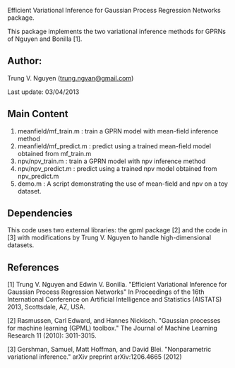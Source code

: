 Efficient Variational Inference for Gaussian Process Regression Networks package. 

This package implements the two variational inference methods for GPRNs of Nguyen and Bonilla [1].

Author: 
-----
Trung V. Nguyen (trung.ngvan@gmail.com)

Last update: 03/04/2013


Main Content
-----------
1. meanfield/mf_train.m : train a GPRN model with mean-field inference method
2. meanfield/mf_predict.m : predict using a trained mean-field model obtained from mf_train.m
3. npv/npv_train.m : train a GPRN model with npv inference method
4. npv/npv_predict.m : predict using a trained npv model obtained from npv_predict.m
5. demo.m : A script demonstrating the use of mean-field and npv on a toy dataset.

Dependencies
------------------
This code uses two external libraries: the gpml package [2] and the code in [3]
with modifications by Trung V. Nguyen to handle high-dimensional datasets.

References
-----------
[1] Trung V. Nguyen and Edwin V. Bonilla.
"Efficient Variational Inference for Gaussian Process Regression Networks"
In Proceedings of the 16th International Conference on Artificial Intelligence and Statistics (AISTATS)
2013, Scottsdale, AZ, USA.

[2] Rasmussen, Carl Edward, and Hannes Nickisch.
"Gaussian processes for machine learning (GPML) toolbox."
The Journal of Machine Learning Research 11 (2010): 3011-3015.

[3] Gershman, Samuel, Matt Hoffman, and David Blei.
"Nonparametric variational inference."
arXiv preprint arXiv:1206.4665 (2012)

